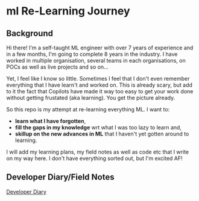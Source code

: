 # ml Re-Learning Journey
## Background
Hi there!
I'm a self-taught ML engineer with over 7 years of experience and in a few months, I'm going to complete 8 years in the industry. I have worked in multiple organisation, several teams in each organisations, on POCs as well as live projects and so on...

Yet, I feel like I know so little. Sometimes I feel that I don't even remember everything that I have learn't and worked on. This is already scary, but add to it the fact that Copilots have made it way too easy to get your work done without getting frustated (aka learning). You get the picture already.

So this repo is my attempt at re-learning everything ML. I want to:
- **learn what I have forgotten**,
- **fill the gaps in my knowledge** wrt what I was too lazy to learn and,
- **skillup on the new advances in ML** that I haven't yet gotten around to learning.

I will add my learning plans, my field notes as well as code etc that I write on my way here. I don't have everything sorted out, but I'm excited AF!

## Developer Diary/Field Notes
[Developer Diary](docs_ml_skillup/developer%20diary/Developer%20Diary%20Entries.md)
